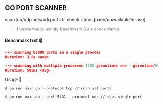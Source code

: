 ## GO PORT SCANNER

scan tcp/udp network ports to check status [open/unavailable/in-use]

> I wrote this to mainly benchmark Go's concurrency.

#### Benchmark test :watch:

```json
--> scanning 65000 ports in a single process
Duration: 3.6s <avg>

--> scanning with multiple processes [100 goroutines ==> 1 goroutine/650 ports]
Duration: 580ms <avg>
```

Usage :memo:
```shell
$ go run main.go --protocol tcp // scan all ports

$ go run main.go --port 5432 --protocol udp // scan single port
```